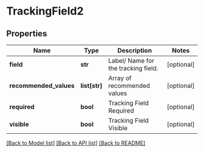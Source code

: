 # TrackingField2

## Properties
Name | Type | Description | Notes
------------ | ------------- | ------------- | -------------
**field** | **str** | Label/ Name for the tracking field. | [optional] 
**recommended_values** | **list[str]** | Array of recommended values | [optional] 
**required** | **bool** | Tracking Field Required | [optional] 
**visible** | **bool** | Tracking Field Visible | [optional] 

[[Back to Model list]](../README.md#documentation-for-models) [[Back to API list]](../README.md#documentation-for-api-endpoints) [[Back to README]](../README.md)

